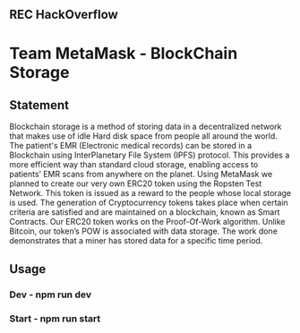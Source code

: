 ## REC HackOverflow

# Team MetaMask - BlockChain Storage

## Statement

Blockchain storage is a method of storing data in a decentralized network that makes use of idle Hard disk space from people all around the world. The patient's EMR (Electronic medical records) can be stored in a Blockchain using InterPlanetary File System (IPFS) protocol. This provides a more efficient way than standard cloud storage, enabling access to patients’ EMR scans from anywhere on the planet. Using MetaMask we planned to create our very own ERC20 token using the Ropsten Test Network. This token is issued as a reward to the people whose local storage is used. The generation of Cryptocurrency tokens takes place when certain criteria are satisfied and are maintained on a blockchain, known as Smart Contracts. Our ERC20 token works on the Proof-Of-Work algorithm. Unlike Bitcoin, our token’s POW is associated with data storage. The work done demonstrates that a miner has stored data for a specific time period.

## Usage

### Dev - npm run dev

### Start - npm run start
